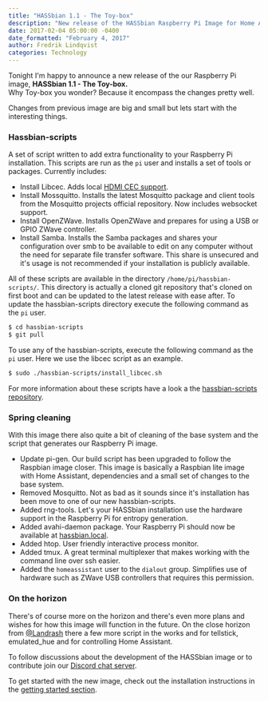 ```yaml
---
title: "HASSbian 1.1 - The Toy-box"
description: "New release of the HASSbian Raspberry Pi Image for Home Assistant"
date: 2017-02-04 05:00:00 -0400
date_formatted: "February 4, 2017"
author: Fredrik Lindqvist
categories: Technology
---
```


Tonight I'm happy to announce a new release of the our Raspberry Pi image, **HASSbian 1.1 - The Toy-box.**  
Why Toy-box you wonder? Because it encompass the changes pretty well.

Changes from previous image are big and small but lets start with the interesting things.

### Hassbian-scripts
A set of script written to add extra functionality to your Raspberry Pi installation. 
This scripts are run as the `pi` user and installs a set of tools or packages.
Currently includes:
 - Install Libcec. Adds local [HDMI CEC support][cec].
 - Install Mossquitto. Installs the latest Mosquitto package and client tools from the Mosquitto projects official repository. Now includes websocket support.
 - Install OpenZWave. Installs OpenZWave and prepares for using a USB or GPIO ZWave controller.
 - Install Samba. Installs the Samba packages and shares your configuration over smb to be available to edit on any computer without the need for separate file transfer software. This share is unsecured and it's usage is not recommended if your installation is publicly available.

All of these scripts are available in the directory `/home/pi/hassbian-scripts/`. This directory is actually a cloned git repository that's cloned on first boot and can be updated to the latest release with ease after.
To update the hassbian-scripts directory execute the following command as the `pi` user.
```bash
$ cd hassbian-scripts
$ git pull
```
To use any of the hassbian-scripts, execute the following command as the `pi` user. Here we use the libcec script as an example.
```bash
$ sudo ./hassbian-scripts/install_libcec.sh
```

For more information about these scripts have a look a the [hassbian-scripts repository][hassbian-repo]. 

### Spring cleaning
With this image there also quite a bit of cleaning of the base system and the script that generates our Raspberry Pi image.
 - Update pi-gen. Our build script has been upgraded to follow the Raspbian image closer. This image is basically a Raspbian lite image with Home Assistant, dependencies and a small set of changes to the base system.
 - Removed Mosquitto. Not as bad as it sounds since it's installation has been move to one of our new hassbian-scripts.
 - Added rng-tools. Let's your HASSbian installation use the hardware support in the Raspberry Pi for entropy generation.
 - Added avahi-daemon package. Your Raspberry Pi should now be available at [hassbian.local][hassbian-avahi]. 
 - Added htop. User friendly interactive process monitor.
 - Added tmux. A great terminal multiplexer that makes working with the command line over ssh easier.
 - Added the `homeassistant` user to the `dialout` group. Simplifies use of hardware such as ZWave USB controllers that requires this permission.
 
### On the horizon
There's of course more on the horizon and there's even more plans and wishes for how this image will function in the future.
On the close horizon from [@Landrash][landrash-github] there a few more script in the works and for tellstick, emulated_hue and for controlling Home Assistant.

To follow discussions about the development of the HASSbian image or to contribute join our [Discord chat server][discord].
 
To get started with the new image, check out the installation instructions in the [getting started section][gs-image].
 
[cec]: /components/hdmi_cec/
[hassbian-repo]: https://github.com/home-assistant/hassbian-scripts
[hassbian-avahi]: hassbian.local
[landrash-github]: https://github.com/Landrash
[gs-image]: /docs/installation/hassbian/installation/
[discord]: https://discord.gg/8X8DTH4
